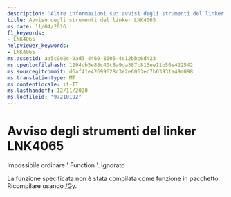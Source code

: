 ```yaml
---
description: 'Altre informazioni su: avvisi degli strumenti del linker LNK4065'
title: Avviso degli strumenti del linker LNK4065
ms.date: 11/04/2016
f1_keywords:
- LNK4065
helpviewer_keywords:
- LNK4065
ms.assetid: aa5c9e2c-9ad3-4460-8605-4c12bbc6d423
ms.openlocfilehash: 1294cb5e88c40c8a9da387c815ee11b50e422542
ms.sourcegitcommit: d6af41e42699628c3e2e6063ec7b03931a49a098
ms.translationtype: MT
ms.contentlocale: it-IT
ms.lasthandoff: 12/11/2020
ms.locfileid: "97210192"
---
```

# <a name="linker-tools-warning-lnk4065"></a>Avviso degli strumenti del linker LNK4065

Impossibile ordinare ' Function '. ignorato

La funzione specificata non è stata compilata come funzione in pacchetto. Ricompilare usando [/Gy](../../build/reference/gy-enable-function-level-linking.md).
